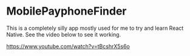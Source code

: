 # MobilePayphoneFinder

This is a completely silly app mostly used for me to try and learn React Native.  See the video below to see it working.

https://www.youtube.com/watch?v=tBcshrX5s6o
